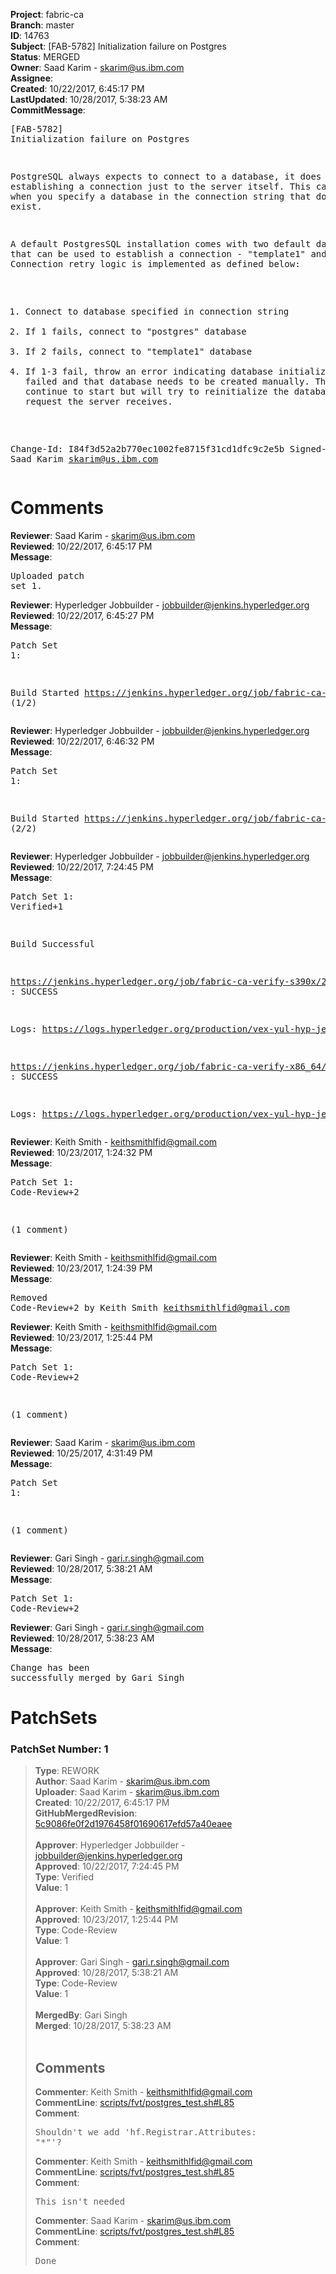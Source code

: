 <strong>Project</strong>: fabric-ca<br><strong>Branch</strong>: master<br><strong>ID</strong>: 14763<br><strong>Subject</strong>: [FAB-5782] Initialization failure on Postgres<br><strong>Status</strong>: MERGED<br><strong>Owner</strong>: Saad Karim - skarim@us.ibm.com<br><strong>Assignee</strong>:<br><strong>Created</strong>: 10/22/2017, 6:45:17 PM<br><strong>LastUpdated</strong>: 10/28/2017, 5:38:23 AM<br><strong>CommitMessage</strong>:<br><pre>[FAB-5782] Initialization failure on Postgres

PostgreSQL always expects to connect to a database, it does not
allow establishing a connection just to the server itself. This
causes issues when you specify a database in the connection string
that does not exist.

A default PostgresSQL installation comes with two default database
that can be used to establish a connection - "template1" and "postgres".
Connection retry logic is implemented  as defined below:

1. Connect to database specified in connection string
2. If 1 fails, connect to "postgres" database
3. If 2 fails, connect to "template1" database
4. If 1-3 fail, throw an error indicating database initialization failed
and that database needs to be created manually. The server will continue to
start but will try to reinitialize the database on the next request the server
receives.

Change-Id: I84f3d52a2b770ec1002fe8715f31cd1dfc9c2e5b
Signed-off-by: Saad Karim <skarim@us.ibm.com>
</pre><h1>Comments</h1><strong>Reviewer</strong>: Saad Karim - skarim@us.ibm.com<br><strong>Reviewed</strong>: 10/22/2017, 6:45:17 PM<br><strong>Message</strong>: <pre>Uploaded patch set 1.</pre><strong>Reviewer</strong>: Hyperledger Jobbuilder - jobbuilder@jenkins.hyperledger.org<br><strong>Reviewed</strong>: 10/22/2017, 6:45:27 PM<br><strong>Message</strong>: <pre>Patch Set 1:

Build Started https://jenkins.hyperledger.org/job/fabric-ca-verify-s390x/2132/ (1/2)</pre><strong>Reviewer</strong>: Hyperledger Jobbuilder - jobbuilder@jenkins.hyperledger.org<br><strong>Reviewed</strong>: 10/22/2017, 6:46:32 PM<br><strong>Message</strong>: <pre>Patch Set 1:

Build Started https://jenkins.hyperledger.org/job/fabric-ca-verify-x86_64/2104/ (2/2)</pre><strong>Reviewer</strong>: Hyperledger Jobbuilder - jobbuilder@jenkins.hyperledger.org<br><strong>Reviewed</strong>: 10/22/2017, 7:24:45 PM<br><strong>Message</strong>: <pre>Patch Set 1: Verified+1

Build Successful 

https://jenkins.hyperledger.org/job/fabric-ca-verify-s390x/2132/ : SUCCESS

Logs: https://logs.hyperledger.org/production/vex-yul-hyp-jenkins-1/fabric-ca-verify-s390x/2132

https://jenkins.hyperledger.org/job/fabric-ca-verify-x86_64/2104/ : SUCCESS

Logs: https://logs.hyperledger.org/production/vex-yul-hyp-jenkins-1/fabric-ca-verify-x86_64/2104</pre><strong>Reviewer</strong>: Keith Smith - keithsmithlfid@gmail.com<br><strong>Reviewed</strong>: 10/23/2017, 1:24:32 PM<br><strong>Message</strong>: <pre>Patch Set 1: Code-Review+2

(1 comment)</pre><strong>Reviewer</strong>: Keith Smith - keithsmithlfid@gmail.com<br><strong>Reviewed</strong>: 10/23/2017, 1:24:39 PM<br><strong>Message</strong>: <pre>Removed Code-Review+2 by Keith Smith <keithsmithlfid@gmail.com>
</pre><strong>Reviewer</strong>: Keith Smith - keithsmithlfid@gmail.com<br><strong>Reviewed</strong>: 10/23/2017, 1:25:44 PM<br><strong>Message</strong>: <pre>Patch Set 1: Code-Review+2

(1 comment)</pre><strong>Reviewer</strong>: Saad Karim - skarim@us.ibm.com<br><strong>Reviewed</strong>: 10/25/2017, 4:31:49 PM<br><strong>Message</strong>: <pre>Patch Set 1:

(1 comment)</pre><strong>Reviewer</strong>: Gari Singh - gari.r.singh@gmail.com<br><strong>Reviewed</strong>: 10/28/2017, 5:38:21 AM<br><strong>Message</strong>: <pre>Patch Set 1: Code-Review+2</pre><strong>Reviewer</strong>: Gari Singh - gari.r.singh@gmail.com<br><strong>Reviewed</strong>: 10/28/2017, 5:38:23 AM<br><strong>Message</strong>: <pre>Change has been successfully merged by Gari Singh</pre><h1>PatchSets</h1><h3>PatchSet Number: 1</h3><blockquote><strong>Type</strong>: REWORK<br><strong>Author</strong>: Saad Karim - skarim@us.ibm.com<br><strong>Uploader</strong>: Saad Karim - skarim@us.ibm.com<br><strong>Created</strong>: 10/22/2017, 6:45:17 PM<br><strong>GitHubMergedRevision</strong>: [5c9086fe0f2d1976458f01690617efd57a40eaee](https://github.com/hyperledger-gerrit-archive/fabric-ca/commit/5c9086fe0f2d1976458f01690617efd57a40eaee)<br><br><strong>Approver</strong>: Hyperledger Jobbuilder - jobbuilder@jenkins.hyperledger.org<br><strong>Approved</strong>: 10/22/2017, 7:24:45 PM<br><strong>Type</strong>: Verified<br><strong>Value</strong>: 1<br><br><strong>Approver</strong>: Keith Smith - keithsmithlfid@gmail.com<br><strong>Approved</strong>: 10/23/2017, 1:25:44 PM<br><strong>Type</strong>: Code-Review<br><strong>Value</strong>: 1<br><br><strong>Approver</strong>: Gari Singh - gari.r.singh@gmail.com<br><strong>Approved</strong>: 10/28/2017, 5:38:21 AM<br><strong>Type</strong>: Code-Review<br><strong>Value</strong>: 1<br><br><strong>MergedBy</strong>: Gari Singh<br><strong>Merged</strong>: 10/28/2017, 5:38:23 AM<br><br><h2>Comments</h2><strong>Commenter</strong>: Keith Smith - keithsmithlfid@gmail.com<br><strong>CommentLine</strong>: [scripts/fvt/postgres_test.sh#L85](https://github.com/hyperledger-gerrit-archive/fabric-ca/blob/5c9086fe0f2d1976458f01690617efd57a40eaee/scripts/fvt/postgres_test.sh#L85)<br><strong>Comment</strong>: <pre>Shouldn't we add 'hf.Registrar.Attributes: "*"'?</pre><strong>Commenter</strong>: Keith Smith - keithsmithlfid@gmail.com<br><strong>CommentLine</strong>: [scripts/fvt/postgres_test.sh#L85](https://github.com/hyperledger-gerrit-archive/fabric-ca/blob/5c9086fe0f2d1976458f01690617efd57a40eaee/scripts/fvt/postgres_test.sh#L85)<br><strong>Comment</strong>: <pre>This isn't needed</pre><strong>Commenter</strong>: Saad Karim - skarim@us.ibm.com<br><strong>CommentLine</strong>: [scripts/fvt/postgres_test.sh#L85](https://github.com/hyperledger-gerrit-archive/fabric-ca/blob/5c9086fe0f2d1976458f01690617efd57a40eaee/scripts/fvt/postgres_test.sh#L85)<br><strong>Comment</strong>: <pre>Done</pre></blockquote>